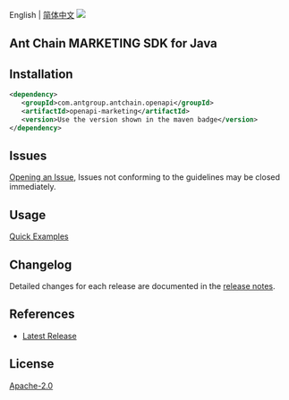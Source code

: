 English | [简体中文](README-CN.md)
![](https://aliyunsdk-pages.alicdn.com/icons/AlibabaCloud.svg)

## Ant Chain MARKETING SDK for Java

## Installation

```xml
<dependency>
   <groupId>com.antgroup.antchain.openapi</groupId>
   <artifactId>openapi-marketing</artifactId>
   <version>Use the version shown in the maven badge</version>
</dependency>
```

## Issues
[Opening an Issue](https://github.com/alipay/antchain-openapi-prod-sdk/issues/new), Issues not conforming to the guidelines may be closed immediately.

## Usage
[Quick Examples](https://github.com/alipay/antchain-openapi-prod-sdk/blob/master/docs/0-Examples-EN.md#quick-examples)

## Changelog
Detailed changes for each release are documented in the [release notes](./ChangeLog.txt).

## References
* [Latest Release](https://github.com/alipay/antchain-openapi-prod-sdk/)

## License
[Apache-2.0](http://www.apache.org/licenses/LICENSE-2.0)
